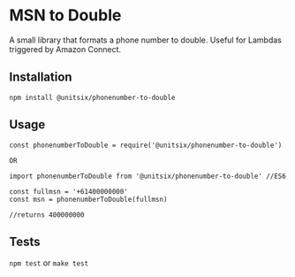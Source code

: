 MSN to Double
=========

A small library that formats a phone number to double. Useful for Lambdas triggered by Amazon Connect. 

## Installation

  `npm install @unitsix/phonenumber-to-double`


## Usage

    const phonenumberToDouble = require('@unitsix/phonenumber-to-double') 
    
    OR
    
    import phonenumberToDouble from '@unitsix/phonenumber-to-double' //ES6
    
    const fullmsn = '+61400000000'
    const msn = phonenumberToDouble(fullmsn)
    
    //returns 400000000

## Tests

  `npm test`
  or
  `make test`